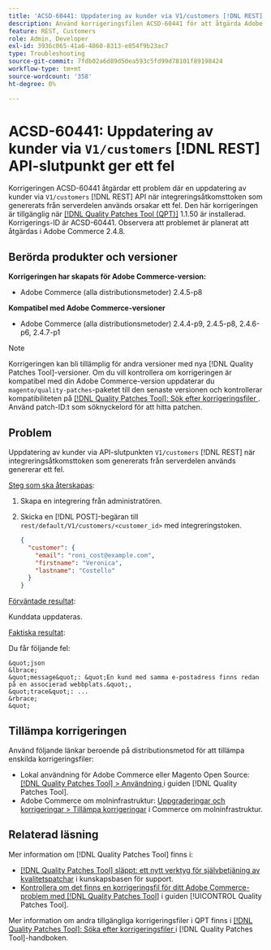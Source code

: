 ```yaml
---
title: 'ACSD-60441: Uppdatering av kunder via V1/customers [!DNL REST] API-slutpunkt ger ett fel'
description: Använd korrigeringsfilen ACSD-60441 för att åtgärda Adobe Commerce-problemet där det uppstår ett fel när du uppdaterar kunder via V1/customers [!DNL REST] API när du använder en integreringsåtkomsttoken som genererats från backend.
feature: REST, Customers
role: Admin, Developer
exl-id: 3936c065-41a6-4860-8313-e054f9b23ac7
type: Troubleshooting
source-git-commit: 7fdb02a6d89d50ea593c5fd99d78101f89198424
workflow-type: tm+mt
source-wordcount: '358'
ht-degree: 0%

---
```


# ACSD-60441: Uppdatering av kunder via `V1/customers` [!DNL REST] API-slutpunkt ger ett fel

Korrigeringen ACSD-60441 åtgärdar ett problem där en uppdatering av kunder via `V1/customers` [!DNL REST] API när integreringsåtkomsttoken som genererats från serverdelen används orsakar ett fel. Den här korrigeringen är tillgänglig när [[!DNL Quality Patches Tool (QPT)]](https://experienceleague.adobe.com/sv/docs/commerce-operations/tools/quality-patches-tool/quality-patches-tool-to-self-serve-quality-patches) 1.1.50 är installerad. Korrigerings-ID är ACSD-60441. Observera att problemet är planerat att åtgärdas i Adobe Commerce 2.4.8.

## Berörda produkter och versioner

**Korrigeringen har skapats för Adobe Commerce-version:**

* Adobe Commerce (alla distributionsmetoder) 2.4.5-p8

**Kompatibel med Adobe Commerce-versioner**

* Adobe Commerce (alla distributionsmetoder) 2.4.4-p9, 2.4.5-p8, 2.4.6-p6, 2.4.7-p1

>[!NOTE]
>
>Korrigeringen kan bli tillämplig för andra versioner med nya [!DNL Quality Patches Tool]-versioner. Om du vill kontrollera om korrigeringen är kompatibel med din Adobe Commerce-version uppdaterar du `magento/quality-patches`-paketet till den senaste versionen och kontrollerar kompatibiliteten på [[!DNL Quality Patches Tool]: Sök efter korrigeringsfiler ](https://experienceleague.adobe.com/tools/commerce-quality-patches/index.html?lang=sv-SE). Använd patch-ID:t som söknyckelord för att hitta patchen.

## Problem

Uppdatering av kunder via API-slutpunkten `V1/customers` [!DNL REST] när integreringsåtkomsttoken som genererats från serverdelen används genererar ett fel.

<u>Steg som ska återskapas</u>:

1. Skapa en integrering från administratören.
1. Skicka en [!DNL POST]-begäran till `rest/default/V1/customers/<customer_id>` med integreringstoken.

   ```json
   {
     "customer": {
       "email": "roni_cost@example.com",
       "firstname": "Veronica",
       "lastname": "Costello"
     }
   }
   ```

<u>Förväntade resultat</u>:

Kunddata uppdateras.

<u>Faktiska resultat</u>:

Du får följande fel:

    &quot;json
    &lbrace;
    &quot;message&quot;: &quot;En kund med samma e-postadress finns redan på en associerad webbplats.&quot;,
    &quot;trace&quot;: ...
    &rbrace;
    &quot;

## Tillämpa korrigeringen

Använd följande länkar beroende på distributionsmetod för att tillämpa enskilda korrigeringsfiler:

* Lokal användning för Adobe Commerce eller Magento Open Source: [[!DNL Quality Patches Tool] > Användning ](/help/tools/quality-patches-tool/usage.md) i guiden [!DNL Quality Patches Tool].
* Adobe Commerce om molninfrastruktur: [Uppgraderingar och korrigeringar > Tillämpa korrigeringar](https://experienceleague.adobe.com/docs/commerce-cloud-service/user-guide/develop/upgrade/apply-patches.html?lang=sv-SE) i Commerce om molninfrastruktur.

## Relaterad läsning

Mer information om [!DNL Quality Patches Tool] finns i:

* [[!DNL Quality Patches Tool] släppt: ett nytt verktyg för självbetjäning av kvalitetspatchar](https://experienceleague.adobe.com/sv/docs/commerce-operations/tools/quality-patches-tool/quality-patches-tool-to-self-serve-quality-patches) i kunskapsbasen för support.
* [Kontrollera om det finns en korrigeringsfil för ditt Adobe Commerce-problem med  [!DNL Quality Patches Tool]](/help/tools/quality-patches-tool/patches-available-in-qpt/check-patch-for-magento-issue-with-magento-quality-patches.md) i guiden [!UICONTROL Quality Patches Tool].


Mer information om andra tillgängliga korrigeringsfiler i QPT finns i [[!DNL Quality Patches Tool]: Söka efter korrigeringsfiler ](https://experienceleague.adobe.com/tools/commerce-quality-patches/index.html?lang=sv-SE) i [!DNL Quality Patches Tool]-handboken.
